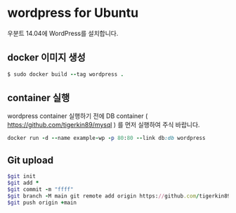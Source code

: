 # wordpress for Ubuntu
우분트 14.04에 WordPress를 설치합니다.

## docker 이미지 생성
```ruby
$ sudo docker build --tag wordpress .
```
## container 실행
wordpress container 실행하기 전에 DB container ( https://github.com/tigerkin89/mysql ) 를 먼저
실행하여 주식 바랍니다.

```ruby
docker run -d --name example-wp -p 80:80 --link db:db wordpress
```

## Git upload
```ruby
$git init 
$git add *
$git commit -m "ffff" 
$git branch -M main git remote add origin https://github.com/tigerkin89/wordpress 
$git push origin +main
```

